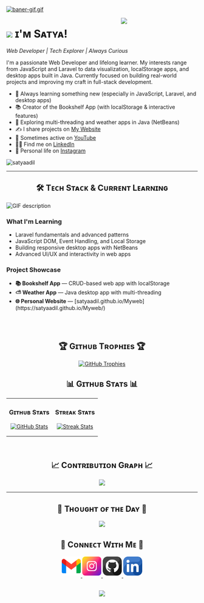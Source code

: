 <!--Banner-->
<!--![SatyaAdil Banner Image](./banner.png)-->
[![baner-gif.gif](https://i.postimg.cc/1RDgKZYC/baner-gif.gif)](https://postimg.cc/QVxxXvD1)

<!--Night Owl image-->
<div>
  <img align="right" width="40%" src="https://owlbertsio-resized.s3.amazonaws.com/Popper.psd.full.png">
</div>

<!--Header Name-->
# <img src="https://emojis.slackmojis.com/emojis/images/1531849430/4246/blob-sunglasses.gif?1531849430" width="30"/> ɪ'ᴍ Sᴀᴛʏᴀ! 
*Web Developer | Tech Explorer | Always Curious*
<br /> 

<!--Start Intro-->               
<p align="left">I'm a passionate Web Developer and lifelong learner. My interests range from JavaScript and Laravel to data visualization, localStorage apps, and desktop apps built in Java. Currently focused on building real-world projects and improving my craft in full-stack development.</p>

- 🌱 Always learning something new (especially in JavaScript, Laravel, and desktop apps)
- 📚 Creator of the Bookshelf App (with localStorage & interactive features)
- 🧠 Exploring multi-threading and weather apps in Java (NetBeans)
- ✍ I share projects on [My Website](https://satyaadil.github.io/Myweb/)
- 🎥 Sometimes active on [YouTube](https://www.youtube.com/@satyaadil24)
- 👨‍💼 Find me on [LinkedIn](https://www.linkedin.com/in/satya-adil-faishal-0373b1332/)
- 📸 Personal life on [Instagram](https://www.instagram.com/styadil/)

<!--Profile Count Badge-->
<p align="left">
  <img src="https://komarev.com/ghpvc/?username=satyaadil&label=Profile%20views&color=770677&style=for-the-badge&logo=star" alt="satyaadil" style="padding-right:20px;" />
</p>

---

<!--Languages and Tools Section-->       
<h2 align="center">🛠 Tᴇᴄʜ Sᴛᴀᴄᴋ & Cᴜʀʀᴇɴᴛ Lᴇᴀʀɴɪɴɢ</h2> 
<picture>
  <source media="(prefers-color-scheme: dark)" srcset="./Skills_Animation_Dark.gif">
  <source media="(prefers-color-scheme: light)" srcset="./Skills_Animation_White.gif">
  <img align="left" alt="GIF description" src="./Skills_Animation_White.gif">
</picture>
<br />

<h3 align="left">What I'm Learning</h3>
<ul align="left">
  <li>Laravel fundamentals and advanced patterns</li>
  <li>JavaScript DOM, Event Handling, and Local Storage</li>
  <li>Building responsive desktop apps with NetBeans</li>
  <li>Advanced UI/UX and interactivity in web apps</li>
</ul>

<h3 align="left">Project Showcase</h3>
<ul align="left">
  <li><strong>📚 Bookshelf App</strong> — CRUD-based web app with localStorage</li>
  <li><strong>⛅ Weather App</strong> — Java desktop app with multi-threading</li>
  <li><strong>🌐 Personal Website</strong> — [satyaadil.github.io/Myweb](https://satyaadil.github.io/Myweb/)</li>
</ul>
<br /><br />

<!--Trophies Section-->   
<h2 align="center">🏆 Gɪᴛʜᴜʙ Tʀᴏᴘʜɪᴇs 🏆</h2>
<p align="center">
  <a href="https://github.com/satyaadil">
    <picture>
      <source media="(prefers-color-scheme: dark)" srcset="https://github-profile-trophy.vercel.app/?username=satyaadil&no-bg=true&row=2&column=6&margin-w=20&margin-h=20&theme=monokai">
      <source media="(prefers-color-scheme: light)" srcset="https://github-profile-trophy.vercel.app/?username=satyaadil&no-bg=true&row=2&column=6&margin-w=20&margin-h=20">
      <img alt="GitHub Trophies" src="https://github-profile-trophy.vercel.app/?username=satyaadil&no-bg=true&no-frame=true&row=2&column=6&margin-w=20&margin-h=20">
    </picture>
  </a>
</p>

<!--Github stats Table--> 
<h2 align="center">📊 Gɪᴛʜᴜʙ Sᴛᴀᴛs 📊</h2>
<table width="100%">
  <tr>
    <td width="50%">
      <h3 align="center"><strong>Gɪᴛʜᴜʙ Sᴛᴀᴛs</strong></h3>
      <p align="center">
        <a href="https://github.com/satyaadil">
          <img align="center" src="https://github-readme-stats.vercel.app/api?username=satyaadil&count_private=true&show_icons=true&theme=nightowl" alt="GitHub Stats" />
        </a>
      </p>
    </td>
    <td width="50%">
      <h3 align="center"><strong>Sᴛʀᴇᴀᴋ Sᴛᴀᴛs</strong></h3>
      <p align="center">
        <a href="https://github.com/satyaadil">
          <img align="center" src="https://streak-stats.demolab.com?user=satyaadil&theme=nightowl&fire=ffeb95&ring=ffeb95" alt="Streak Stats" />
        </a>
      </p>
    </td>
  </tr>
</table>
<br />

<!--Contribution Graph-->
<h2 align="center">📈 Cᴏɴᴛʀɪʙᴜᴛɪᴏɴ Gʀᴀᴘʜ 📈</h2>
<div align="center">
  <img src="https://github-readme-activity-graph.vercel.app/graph?username=satyaadil&bg_color=220a28&color=ffffff&line=c56a90&point=ffeb95&area=false" border-radius="15">
</div>

---

<!--Quote Section-->
<h2 align="center">🌟 Tʜᴏᴜɢʜᴛ ᴏғ ᴛʜᴇ Dᴀʏ 🌟</h2>
<p align="center">
  <img src="https://readme-daily-quotes.vercel.app/api?author=Satya%20Adil&quote=Keep%20building,%20keep%20learning,%20keep%20sharing.&theme=dark&bg_color=220a28&author_color=ffeb95&accent_color=c56a90">
</p>

<!--Contact Section-->
<h2 align="center">🤝 Cᴏɴɴᴇᴄᴛ Wɪᴛʜ Mᴇ 🤝 </h2>
<div align="center">
  <a href="mailto:satyaadil24@gmail.com" target="_blank">
    <img src="./gmail.png" width=50 height=50 alt="email" style="margin-bottom: 5px;" />
  </a>
  <a href="https://www.instagram.com/styadil/" target="_blank">
    <img src="./instagram.png" width=50 height=50 alt="Instagram" style="margin-bottom: 5px;" />
  </a>
  <a href="https://github.com/satyaadil" target="_blank">
    <img src="./github.png" width=50 height=50 alt="GitHub" style="margin-bottom: 5px;" />
  </a>
  <a href="https://www.linkedin.com/in/satya-adil-faishal-0373b1332/" target="_blank">
    <img src="./linkedin.png" width=50 height=50 alt="LinkedIn" style="margin-bottom: 5px;" />
  </a>
</div>
<br/>

<!--Footer--> 
<p align="center">
  <img src="https://capsule-render.vercel.app/api?type=waving&color=gradient&height=65&section=footer"/>
</p>
